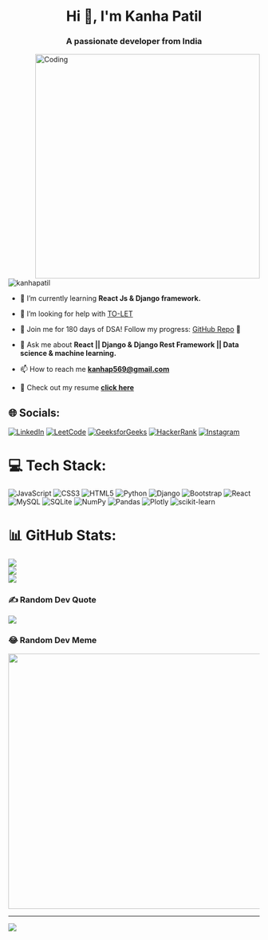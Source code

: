
<h1 align="center">Hi 👋, I'm Kanha Patil</h1>
<h3 align="center">A passionate developer from India</h3>
<img align='right' alt='Coding' width='450' src='https://physicsgurukul.com/wp-content/uploads/2019/02/character-1.gif' />

<p align="left"> <img src="https://komarev.com/ghpvc/?username=kanhapatil&label=Profile%20views&color=0e75b6&style=flat" alt="kanhapatil" /> </p>

- 🌱 I’m currently learning **React Js & Django framework.**

- 🤝 I’m looking for help with [TO-LET](https://github.com/kanhapatil/TO-LET)

- 🎯 Join me for 180 days of DSA! Follow my progress: [GitHub Repo](https://github.com/kanhapatil/DSA-HomeWork) 🚀

- 💬 Ask me about **React || Django & Django Rest Framework || Data science & machine learning.**

- 📫 How to reach me **kanhap569@gmail.com**

- 📄 Check out my resume <span><a href="https://drive.google.com/file/d/1KZDfaSdwfp7vH3URXdjCXVEHXfwIg0A5/view?usp=sharing" target="blank"><b>click here</b></a></span>

## 🌐 Socials:
[![LinkedIn](https://img.shields.io/badge/LinkedIn-%230077B5.svg?logo=linkedin&logoColor=white)](https://linkedin.com/in/kanha-patil-969884218)
[![LeetCode](https://img.shields.io/badge/LeetCode-%23F7931E.svg?logo=LeetCode&logoColor=white)](https://leetcode.com/patilkanha404/)
[![GeeksforGeeks](https://img.shields.io/badge/GeeksforGeeks-%230077B.svg?logo=GeeksforGeeks&logoColor=white)](https://auth.geeksforgeeks.org/user/kanhap569/)
[![HackerRank](https://img.shields.io/badge/HackerRank-%230077B.svg?logo=HackerRank&logoColor=black)](https://www.hackerrank.com/kanhap569?hr_r=1)
[![Instagram](https://img.shields.io/badge/Instagram-%23E4405F.svg?logo=Instagram&logoColor=white)](https://instagram.com/k___a_n_h_a) 



# 💻 Tech Stack:
![JavaScript](https://img.shields.io/badge/javascript-%23323330.svg?style=for-the-badge&logo=javascript&logoColor=%23F7DF1E) ![CSS3](https://img.shields.io/badge/css3-%231572B6.svg?style=for-the-badge&logo=css3&logoColor=white) ![HTML5](https://img.shields.io/badge/html5-%23E34F26.svg?style=for-the-badge&logo=html5&logoColor=white) ![Python](https://img.shields.io/badge/python-3670A0?style=for-the-badge&logo=python&logoColor=ffdd54) ![Django](https://img.shields.io/badge/django-%23092E20.svg?style=for-the-badge&logo=django&logoColor=white)  ![Bootstrap](https://img.shields.io/badge/bootstrap-%23563D7C.svg?style=for-the-badge&logo=bootstrap&logoColor=white) ![React](https://img.shields.io/badge/react-%2320232a.svg?style=for-the-badge&logo=react&logoColor=%2361DAFB) ![MySQL](https://img.shields.io/badge/mysql-%2300f.svg?style=for-the-badge&logo=mysql&logoColor=white) ![SQLite](https://img.shields.io/badge/sqlite-%2307405e.svg?style=for-the-badge&logo=sqlite&logoColor=white) ![NumPy](https://img.shields.io/badge/numpy-%23013243.svg?style=for-the-badge&logo=numpy&logoColor=white) ![Pandas](https://img.shields.io/badge/pandas-%23150458.svg?style=for-the-badge&logo=pandas&logoColor=white) ![Plotly](https://img.shields.io/badge/Plotly-%233F4F75.svg?style=for-the-badge&logo=plotly&logoColor=white) ![scikit-learn](https://img.shields.io/badge/scikit--learn-%23F7931E.svg?style=for-the-badge&logo=scikit-learn&logoColor=white)

# 📊 GitHub Stats:
![](https://github-readme-stats.vercel.app/api?username=kanhapatil&theme=radical&hide_border=false&include_all_commits=true&count_private=true)<br/>
![](https://github-readme-streak-stats.herokuapp.com/?user=kanhapatil&theme=radical&hide_border=false)<br/>
![](https://github-readme-stats.vercel.app/api/top-langs/?username=kanhapatil&theme=radical&hide_border=false&include_all_commits=true&count_private=true&layout=compact)

### ✍️ Random Dev Quote
![](https://quotes-github-readme.vercel.app/api?type=horizontal&theme=radical)

### 😂 Random Dev Meme
<img src="https://rm.up.railway.app/" width="512px"/>

---
[![](https://visitcount.itsvg.in/api?id=kanhapatil&icon=0&color=0)](https://visitcount.itsvg.in)

<!-- Proudly created with GPRM ( https://gprm.itsvg.in ) -->
